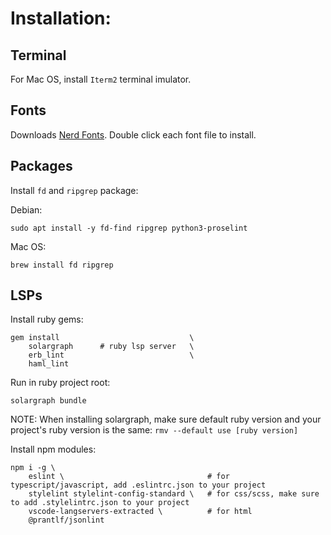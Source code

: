 # Installation:

## Terminal
For Mac OS, install `Iterm2` terminal imulator.

## Fonts
Downloads [Nerd Fonts](https://github.com/ryanoasis/nerd-fonts/releases). Double click each font file to install.

## Packages
Install `fd` and `ripgrep` package:

Debian:
```
sudo apt install -y fd-find ripgrep python3-proselint
```

Mac OS:
```
brew install fd ripgrep
```

## LSPs

Install ruby gems:
```
gem install                             \
    solargraph      # ruby lsp server   \
    erb_lint                            \
    haml_lint
```
Run in ruby project root:
```
solargraph bundle
```
NOTE: When installing solargraph, make sure default ruby version and your project's ruby version is the same: `rmv --default use [ruby version]`

Install npm modules:
```
npm i -g \
    eslint \                                # for typescript/javascript, add .eslintrc.json to your project
    stylelint stylelint-config-standard \   # for css/scss, make sure to add .stylelintrc.json to your project
    vscode-langservers-extracted \          # for html
    @prantlf/jsonlint
```


